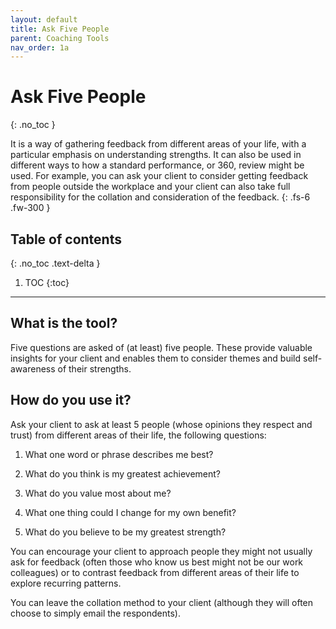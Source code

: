 ```yaml
---
layout: default
title: Ask Five People
parent: Coaching Tools
nav_order: 1a
---
```


# Ask Five People
{: .no_toc }

It is a way of gathering feedback from different areas of your life, with a particular emphasis on understanding strengths. It can also be used in different ways to how a standard performance, or 360, review might be used. For example, you can ask your client to consider getting feedback from people outside the workplace and your client can also take full responsibility for the collation and consideration of the feedback.
{: .fs-6 .fw-300 }

## Table of contents
{: .no_toc .text-delta }

1. TOC
{:toc}

---

##  What is the tool?

Five questions are asked of (at least) five people. These provide valuable insights for your client and enables them to consider themes and build self-awareness of their strengths.

## How do you use it?

Ask your client to ask at least 5 people (whose opinions they respect and trust) from different areas of their life, the following questions:

1. What one word or phrase describes me best?

2. What do you think is my greatest achievement?

3. What do you value most about me?

4. What one thing could I change for my own benefit?

5. What do you believe to be my greatest strength?

You can encourage your client to approach people they might not usually ask for feedback (often those who know us best might not be our work colleagues) or to contrast feedback from different areas of their life to explore recurring patterns.

You can leave the collation method to your client (although they will often choose to simply email the respondents).
